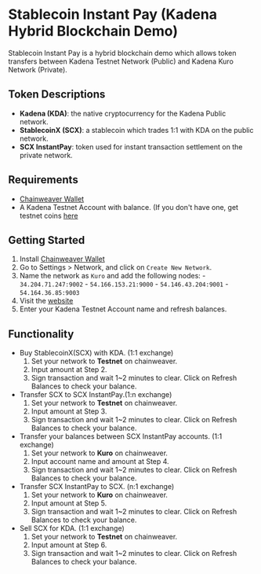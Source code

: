 # Stablecoin Instant Pay (Kadena Hybrid Blockchain Demo)
  Stablecoin Instant Pay is a hybrid blockchain demo which allows token transfers between Kadena Testnet Network (Public) and Kadena Kuro Network (Private).

## Token Descriptions  
  - **Kadena (KDA)**: the native cryptocurrency for the Kadena Public network.
  - **StablecoinX (SCX)**: a stablecoin which trades 1:1 with KDA on the public network.
  - **SCX InstantPay**: token used for instant transaction settlement on the private network.

## Requirements
 - [Chainweaver Wallet](https://www.kadena.io/chainweaver)
 - A Kadena Testnet Account with balance. (If you don't have one, get testnet coins [here](https://faucet.testnet.chainweb.com/)

## Getting Started
  1. Install [Chainweaver Wallet](https://www.kadena.io/chainweaver)
  2. Go to Settings > Network, and click on `Create New Network`.
  3. Name the network as `Kuro` and add the following nodes:
    - `34.204.71.247:9002`
    - `54.166.153.21:9000`
    - `54.146.43.204:9001`
    - `54.164.36.85:9003`
  4. Visit the [website](http://hybrid.chainweb.com/)
  5. Enter your Kadena Testnet Account name and refresh balances.

## Functionality
  * Buy StablecoinX(SCX) with KDA. (1:1 exchange)
      1. Set your network to **Testnet** on chainweaver.
      2. Input amount at Step 2.
      3. Sign transaction and wait 1~2 minutes to clear. Click on Refresh Balances to check your balance.
  * Transfer SCX to SCX InstantPay.(1:n exchange)
      1. Set your network to **Testnet** on chainweaver.
      2. Input amount at Step 3.
      3. Sign transaction and wait 1~2 minutes to clear. Click on Refresh Balances to check your balance.
  * Transfer your balances between SCX InstantPay accounts. (1:1 exchange)
      1. Set your network to **Kuro** on chainweaver.
      2. Input account name and amount at Step 4.
      3. Sign transaction and wait 1~2 minutes to clear. Click on Refresh Balances to check your balance.
  * Transfer SCX InstantPay to SCX. (n:1 exchange)
      1. Set your network to **Kuro** on chainweaver.
      2. Input amount at Step 5.
      3. Sign transaction and wait 1~2 minutes to clear. Click on Refresh Balances to check your balance.
  * Sell SCX for KDA. (1:1 exchange)
      1. Set your network to **Testnet** on chainweaver.
      2. Input amount at Step 6.
      3. Sign transaction and wait 1~2 minutes to clear. Click on Refresh Balances to check your balance.

